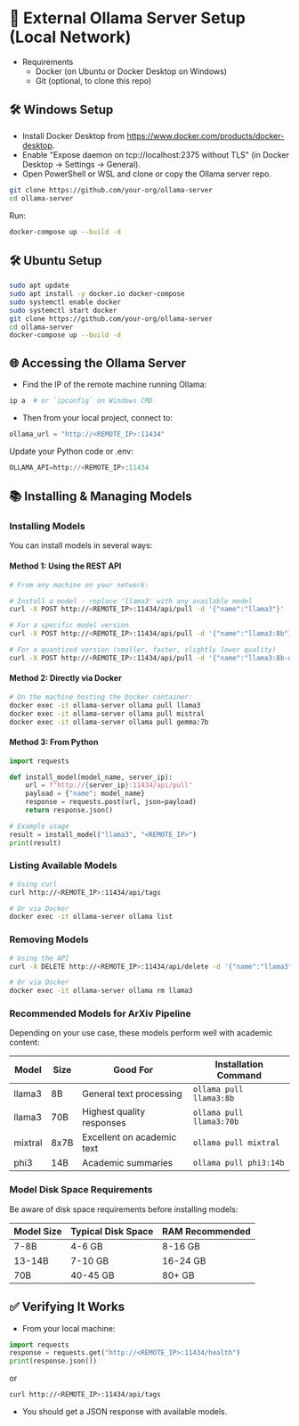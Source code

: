 # 🧠 External Ollama Server Setup (Local Network)
- Requirements
    - Docker (on Ubuntu or Docker Desktop on Windows)
    - Git (optional, to clone this repo)

## 🛠 Windows Setup
- Install Docker Desktop from https://www.docker.com/products/docker-desktop.
- Enable "Expose daemon on tcp://localhost:2375 without TLS" (in Docker Desktop → Settings → General).
- Open PowerShell or WSL and clone or copy the Ollama server repo.
```bash
git clone https://github.com/your-org/ollama-server
cd ollama-server
```
Run:
```bash
docker-compose up --build -d
```

## 🛠 Ubuntu Setup
```bash
sudo apt update
sudo apt install -y docker.io docker-compose
sudo systemctl enable docker
sudo systemctl start docker
git clone https://github.com/your-org/ollama-server
cd ollama-server
docker-compose up --build -d
```

## 🌐 Accessing the Ollama Server
- Find the IP of the remote machine running Ollama:
```bash
ip a  # or `ipconfig` on Windows CMD
```
- Then from your local project, connect to:
```python
ollama_url = "http://<REMOTE_IP>:11434"
```
Update your Python code or .env:
```python
OLLAMA_API=http://<REMOTE_IP>:11434
```

## 📚 Installing & Managing Models

### Installing Models
You can install models in several ways:

#### Method 1: Using the REST API
```bash
# From any machine on your network:

# Install a model - replace 'llama3' with any available model
curl -X POST http://<REMOTE_IP>:11434/api/pull -d '{"name":"llama3"}'

# For a specific model version
curl -X POST http://<REMOTE_IP>:11434/api/pull -d '{"name":"llama3:8b"}'

# For a quantized version (smaller, faster, slightly lower quality)
curl -X POST http://<REMOTE_IP>:11434/api/pull -d '{"name":"llama3:8b-q4_0"}'
```

#### Method 2: Directly via Docker
```bash
# On the machine hosting the Docker container:
docker exec -it ollama-server ollama pull llama3
docker exec -it ollama-server ollama pull mistral
docker exec -it ollama-server ollama pull gemma:7b
```

#### Method 3: From Python
```python
import requests

def install_model(model_name, server_ip):
    url = f"http://{server_ip}:11434/api/pull"
    payload = {"name": model_name}
    response = requests.post(url, json=payload)
    return response.json()

# Example usage
result = install_model("llama3", "<REMOTE_IP>")
print(result)
```

### Listing Available Models
```bash
# Using curl
curl http://<REMOTE_IP>:11434/api/tags

# Or via Docker
docker exec -it ollama-server ollama list
```

### Removing Models
```bash
# Using the API
curl -X DELETE http://<REMOTE_IP>:11434/api/delete -d '{"name":"llama3"}'

# Or via Docker
docker exec -it ollama-server ollama rm llama3
```

### Recommended Models for ArXiv Pipeline
Depending on your use case, these models perform well with academic content:

| Model | Size | Good For | Installation Command |
|-------|------|----------|----------------------|
| llama3 | 8B | General text processing | `ollama pull llama3:8b` |
| llama3 | 70B | Highest quality responses | `ollama pull llama3:70b` |
| mixtral | 8x7B | Excellent on academic text | `ollama pull mixtral` |
| phi3 | 14B | Academic summaries | `ollama pull phi3:14b` |

### Model Disk Space Requirements
Be aware of disk space requirements before installing models:

| Model Size | Typical Disk Space | RAM Recommended |
|------------|-------------------|------------------|
| 7-8B | 4-6 GB | 8-16 GB |
| 13-14B | 7-10 GB | 16-24 GB |
| 70B | 40-45 GB | 80+ GB |

## ✅ Verifying It Works
- From your local machine:
```python
import requests
response = requests.get("http://<REMOTE_IP>:11434/health")
print(response.json())
```
or 
```bash
curl http://<REMOTE_IP>:11434/api/tags
```
- You should get a JSON response with available models.

